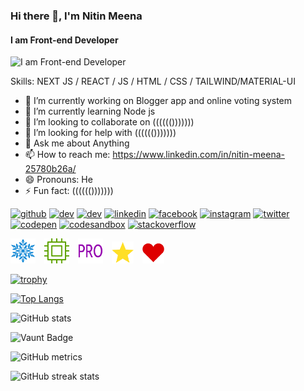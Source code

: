 ### Hi there 👋, I'm Nitin Meena
#### I am Front-end Developer
![I am Front-end Developer](https://arturssmirnovs.github.io/github-profile-readme-generator/images/banner.png)


Skills: NEXT JS / REACT / JS / HTML / CSS / TAILWIND/MATERIAL-UI

- 🔭 I’m currently working on Blogger app and online voting system 
- 🌱 I’m currently learning Node js 
- 👯 I’m looking to collaborate on (((((())))))) 
- 🤔 I’m looking for help with (((((())))))) 
- 💬 Ask me about Anything 
- 📫 How to reach me: https://www.linkedin.com/in/nitin-meena-25780b26a/ 
- 😄 Pronouns: He 
- ⚡ Fun fact: (((((())))))) 


[<img src='https://cdn.jsdelivr.net/npm/simple-icons@3.0.1/icons/github.svg' alt='github' height='40'>](https://github.com/nitin-meeena)  [<img src='https://cdn.jsdelivr.net/npm/simple-icons@3.0.1/icons/dev-dot-to.svg' alt='dev' height='40'>](https://dev.to/https://dev.to/nnitinmn)  [<img src='https://cdn.jsdelivr.net/npm/simple-icons@3.0.1/icons/hashnode.svg' alt='dev' height='40'>](https://nnitinmn.hashnode.dev/)  [<img src='https://cdn.jsdelivr.net/npm/simple-icons@3.0.1/icons/linkedin.svg' alt='linkedin' height='40'>](https://www.linkedin.com/in/https://www.linkedin.com/in/nitin-meena-25780b26a//)  [<img src='https://cdn.jsdelivr.net/npm/simple-icons@3.0.1/icons/facebook.svg' alt='facebook' height='40'>](https://www.facebook.com/https://www.facebook.com/nitin.nm.75)  [<img src='https://cdn.jsdelivr.net/npm/simple-icons@3.0.1/icons/instagram.svg' alt='instagram' height='40'>](https://www.instagram.com/https://www.instagram.com/nitin_meena_official//)  [<img src='https://cdn.jsdelivr.net/npm/simple-icons@3.0.1/icons/twitter.svg' alt='twitter' height='40'>](https://twitter.com/https://twitter.com/nnitinmn)  [<img src='https://cdn.jsdelivr.net/npm/simple-icons@3.0.1/icons/codepen.svg' alt='codepen' height='40'>](https://codepen.io/https://codepen.io/nitin-meeena)  [<img src='https://cdn.jsdelivr.net/npm/simple-icons@3.0.1/icons/codesandbox.svg' alt='codesandbox' height='40'>](https://codesandbox.io/u/https://codesandbox.io/u/nnitinmn)  [<img src='https://cdn.jsdelivr.net/npm/simple-icons@3.0.1/icons/stackoverflow.svg' alt='stackoverflow' height='40'>](https://stackoverflow.com/users/https://stackoverflow.com/users/23263305/nitin-meena)  

<a href='https://archiveprogram.github.com/'><img src='https://raw.githubusercontent.com/acervenky/animated-github-badges/master/assets/acbadge.gif' width='40' height='40'></a> <a href='https://docs.github.com/en/developers'><img src='https://raw.githubusercontent.com/acervenky/animated-github-badges/master/assets/devbadge.gif' width='40' height='40'></a> <a href='https://github.com/pricing'><img src='https://raw.githubusercontent.com/acervenky/animated-github-badges/master/assets/pro.gif' width='40' height='40'></a> <a href='https://stars.github.com/'><img src='https://raw.githubusercontent.com/acervenky/animated-github-badges/master/assets/starbadge.gif' width='35' height='35'></a> <a href='https://docs.github.com/en/github/supporting-the-open-source-community-with-github-sponsors'><img src='https://raw.githubusercontent.com/acervenky/animated-github-badges/master/assets/sponsorbadge.gif' width='35' height='35'></a> 

[![trophy](https://github-profile-trophy.vercel.app/?username=nitin-meeena)](https://github.com/ryo-ma/github-profile-trophy)

[![Top Langs](https://github-readme-stats.vercel.app/api/top-langs/?username=nitin-meeena)](https://github.com/anuraghazra/github-readme-stats)

![GitHub stats](https://github-readme-stats.vercel.app/api?username=nitin-meeena&show_icons=true)  

![Vaunt Badge](https://api.vaunt.dev/v1/github/entities/nitin-meeena/contributions?format=svg&private=false)  

![GitHub metrics](https://metrics.lecoq.io/nitin-meeena)  

![GitHub streak stats](https://streak-stats.demolab.com/?user=nitin-meeena)  

